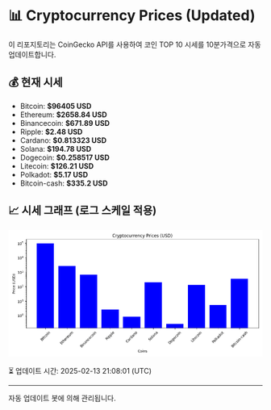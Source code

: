 
# 📊 Cryptocurrency Prices (Updated)

이 리포지토리는 CoinGecko API를 사용하여 코인 TOP 10 시세를 10분가격으로 자동 업데이트합니다.

## 💰 현재 시세
- Bitcoin: **$96405 USD**
- Ethereum: **$2658.84 USD**
- Binancecoin: **$671.89 USD**
- Ripple: **$2.48 USD**
- Cardano: **$0.813323 USD**
- Solana: **$194.78 USD**
- Dogecoin: **$0.258517 USD**
- Litecoin: **$126.21 USD**
- Polkadot: **$5.17 USD**
- Bitcoin-cash: **$335.2 USD**

## 📈 시세 그래프 (로그 스케일 적용)
![Crypto Prices](crypto_prices.png)

⏳ 업데이트 시간: 2025-02-13 21:08:01 (UTC)

---
자동 업데이트 봇에 의해 관리됩니다.
